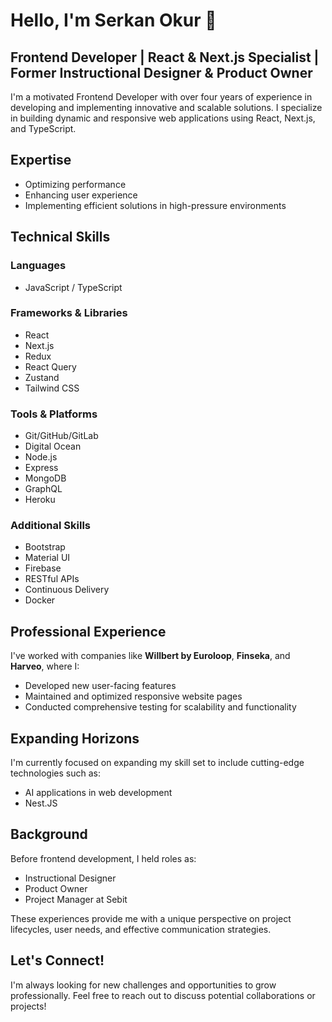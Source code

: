 
# Hello, I'm Serkan Okur 👋

## Frontend Developer | React & Next.js Specialist | Former Instructional Designer & Product Owner

I'm a motivated Frontend Developer with over four years of experience in developing and implementing innovative and scalable solutions. I specialize in building dynamic and responsive web applications using React, Next.js, and TypeScript.

## Expertise

- Optimizing performance
- Enhancing user experience
- Implementing efficient solutions in high-pressure environments

## Technical Skills

### Languages
- JavaScript / TypeScript

### Frameworks & Libraries
- React
- Next.js
- Redux
- React Query
- Zustand
- Tailwind CSS

### Tools & Platforms
- Git/GitHub/GitLab
- Digital Ocean
- Node.js
- Express
- MongoDB
- GraphQL
- Heroku

### Additional Skills

- Bootstrap
- Material UI
- Firebase
- RESTful APIs
- Continuous Delivery
- Docker


## Professional Experience

I've worked with companies like **Willbert by Euroloop**, **Finseka**, and **Harveo**, where I:

- Developed new user-facing features
- Maintained and optimized responsive website pages
- Conducted comprehensive testing for scalability and functionality

## Expanding Horizons

I'm currently focused on  expanding my skill set to include cutting-edge technologies such as:
- AI applications in web development
- Nest.JS

## Background

Before frontend development, I held roles as:

- Instructional Designer
- Product Owner
- Project Manager at Sebit

These experiences provide me with a unique perspective on project lifecycles, user needs, and effective communication strategies.

## Let's Connect!

I'm always looking for new challenges and opportunities to grow professionally. Feel free to reach out to discuss potential collaborations or projects!

